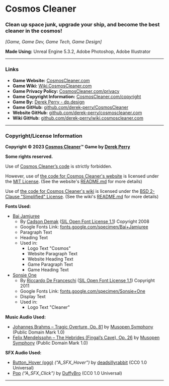 # Cosmos Cleaner
### Clean up space junk, upgrade your ship, and become the best cleaner in the cosmos!

_[Game, Game Dev, Game Tech, Game Design]_

**Made Using:** Unreal Engine 5.3.2, Adobe Photoshop, Adobe Illustrator

---

### Links
- **Game Website:** [CosmosCleaner.com](https://CosmosCleaner.com "Visit the game website for Cosmos Cleaner at CosmosCleaner.com")
- **Game Wiki:** [Wiki.CosmosCleaner.com](https://Wiki.CosmosCleaner.com "Visit the game wiki for Cosmos Cleaner at Wiki.CosmosCleaner.com")
- **Game Privacy Policy:** [CosmosCleaner.com/privacy](https://CosmosCleaner.com/privacy "Visit the privacy policy for Cosmos Cleaner at CosmosCleaner.com/privacy")
- **Game Copyright Information:** [CosmosCleaner.com/copyright](https://CosmosCleaner.com/copyright "View the copyright information for Cosmos Cleaner at CosmosCleaner.com/copyright")
- **Game By:** [Derek Perry - dp.design](https://dp.design "Go to Derek Perry, the developer of Cosmos Cleaner, at dp.design")
- **Game GitHub:** [github.com/derek-perry/CosmosCleaner](https://github.com/derek-perry/CosmosCleaner "Visit the GitHub for Cosmos Cleaner at github.com/derek-perry/CosmosCleaner")
- **Website GitHub:** [github.com/derek-perry/cosmoscleaner.com](https://github.com/derek-perry/cosmoscleaner.com "Visit the GitHub for Cosmos Cleaner's Website at github.com/derek-perry/cosmoscleaner.com")
- **Wiki GitHub:** [github.com/derek-perry/wiki.cosmoscleaner.com](https://github.com/derek-perry/wiki.cosmoscleaner.com "Visit the GitHub for Cosmos Cleaner's Wiki at github.com/derek-perry/wiki.cosmoscleaner.com")

---

### Copyright/License Information
**Copyright © 2023 [Cosmos Cleaner](https://CosmosCleaner.com "Visit the game website for Cosmos Cleaner at CosmosCleaner.com")™**
**Game by [Derek Perry](https://dp.design "Go to Derek Perry, the developer of Cosmos Cleaner, at dp.design")**

**Some rights reserved.**

Use  of [Cosmos Cleaner’s code](https://github.com/derek-perry/CosmosCleaner "View Cosmos Cleaner by Derek Perry on GitHub") is strictly forbidden.

However, use of [the code for Cosmos Cleaner's website](https://github.com/derek-perry/cosmoscleaner.com "Visit the GitHub for Cosmos Cleaner's Website at github.com/derek-perry/cosmoscleaner.com") is licensed under the [MIT License](https://mit.edu/~amini/LICENSE.md "View the Official MIT License at mit.edu/~amini/LICENSE.md"). (See the website's [README.md](https://github.com/derek-perry/cosmoscleaner.com#readme "Visit the README.md file in the GitHub repo for Cosmos Cleaner's Website at github.com/derek-perry/cosmoscleaner.com#readme") for more details)

Use of [the code for Cosmos Cleaner's wiki](https://github.com/derek-perry/wiki.cosmoscleaner.com "Visit the GitHub for Cosmos Cleaner's Wiki at github.com/derek-perry/wiki.cosmoscleaner.com") is licensed under the [BSD 2-Clause "Simplified" License](https://github.com/mkdocs/mkdocs/blob/master/LICENSE "View the Official MIT License at github.com/mkdocs/mkdocs/blob/master/LICENSE"). (See the wiki's [README.md](https://github.com/derek-perry/wiki.cosmoscleaner.com#readme "Visit the README.md file in the GitHub repo for Cosmos Cleaner's Wiki at github.com/derek-perry/wiki.cosmoscleaner.com#readme") for more details)


**Fonts Used:**

- [Bai Jamjuree](https://github.com/cadsondemak/Bai-Jamjuree "View Bai Jamjuree on GitHub")
	- By [Cadson Demak](https://github.com/cadsondemak "Go to Cadson Demak, the Creator of Bai Jamjuree, on GitHub") ([SIL Open Font License 1.1](https://scripts.sil.org/ofl" "View the Official SIL Open Font License 1.1 at scripts.sil.org/ofl")) Copyright 2008
	- Google Fonts Link: [fonts.google.com/specimen/Bai+Jamjuree](https://fonts.google.com/specimen/Bai+Jamjuree "View Bai Jamjuree on Google Fonts")
	- Paragraph Text
	- Heading Text
	- Used in:
		- Logo Text "Cosmos"
		- Website Paragraph Text
		- Website Heading Text
		- Game Paragraph Text
		- Game Heading Text
- [Sonsie One](http://www.rdftype.it/?/projects/sonsie/ "View Sonsie One of Riccardo De Franceschi's Website")
	- By [Riccardo De Franceschi](http://www.rdftype.it "Go to Riccardo De Franceschi, the Creator of Sonsie One, at www.rdftype.it") ([SIL Open Font License 1.1](https://scripts.sil.org/ofl" "View the Official SIL Open Font License 1.1 at scripts.sil.org/ofl")) Copyright 2011
	- Google Fonts Link: [fonts.google.com/specimen/Sonsie+One](https://fonts.google.com/specimen/Sonsie+One "View Sonsie One on Google Fonts")
	- Display Text
	- Used in:
		- Logo Text "Cleaner"


**Music Audio Used:**

- [Johannes Brahms – Tragic Overture, Op. 81](https://musopen.org/music/2120-tragic-overture-op-81/#recordings "Visit the music recording source of Johannes Brahms' Tragic Overture, Op. 81 on musopen.org") by [Musopen Symphony](https://musopen.org/music/performer/musopen-symphony "Visit Musopen Symphony, the performer/recorder of the music recording for Johannes Brahms' Tragic Overture, Op. 81, on musopen.org") (Public Domain Mark 1.0)
- [Felix Mendelssohn – The Hebrides (Fingal’s Cave), Op. 26](https://musopen.org/music/306-the-hebrides-fingals-cave-op-26/#recordings "Visit the music recording source of Felix Mendelssohn's The Hebrides (Fingal's Cave), Op. 26 on musopen.org") by [Musopen Symphony](https://musopen.org/music/performer/musopen-symphony "Visit Musopen Symphony, the performer/recorder of the music recording for Felix Mendelssohn's The Hebrides (Fingal's Cave), Op. 26, on musopen.org") (Public Domain Mark 1.0)


**SFX Audio Used:**

- [Button_Hover (ogg)](https://freesound.org/people/deadsillyrabbit/sounds/251389 "Visit the Button Hover sound source on Freesound.org") _(“A_SFX_Hover”)_ by [deadsillyrabbit](https://freesound.org/people/deadsillyrabbit "Visit deadsillyrabbit, the creator of the Button Hover sound, on Freesound.org") (CC0 1.0 Universal)
- [Pop](https://freesound.org/people/DuffyBro/sounds/319107 "Visit the Pop or Button Click sound source on Freesound.org") _(“A_SFX_Click”)_ by [DuffyBro](https://freesound.org/people/DuffyBro "Visit DuffyBro, the creator of the Pop or Button Click sound, on Freesound.org") (CC0 1.0 Universal)

---